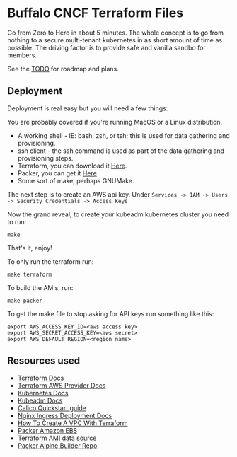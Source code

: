 # Buffalo CNCF Terraform Files

Go from Zero to Hero in about 5 minutes. The whole concept is to go from nothing to a secure multi-tenant kubernetes in as short amount of time as possible. The driving factor is to provide safe and vanilla sandbo for members.

See the [TODO](TODO.md) for roadmap and plans.

## Deployment

Deployment is real easy but you will need a few things:

You are probably covered if you're running MacOS or a Linux distribution.

  - A working shell - IE: bash, zsh, or tsh; this is used for data gathering and provisioning.
  - ssh client - the ssh command is used as part of the data gathering and provisioning steps.
  - Terraform, you can download it [Here](https://www.terraform.io/downloads.html).
  - Packer, you can get it [Here](https://www.packer.io/downloads.html)
  - Some sort of make, perhaps GNUMake.

The next step is to create an AWS api key. Under `Services -> IAM -> Users -> Security Credentials -> Access Keys`

Now the grand reveal; to create your kubeadm kubernetes cluster you need to run:

    make

That's it, enjoy!

To only run the terraform run:

    make terraform

To build the AMIs, run:

    make packer

To get the make file to stop asking for API keys run something like this:

    export AWS_ACCESS_KEY_ID=<aws access key>
    export AWS_SECRET_ACCESS_KEY=<aws secret>
    export AWS_DEFAULT_REGION=<region name>

## Resources used

  - [Terraform Docs](https://www.terraform.io/docs/index.html)
  - [Terraform AWS Provider Docs](https://www.terraform.io/docs/providers/aws/index.html)
  - [Kubernetes Docs](https://kubernetes.io/docs/home/)
  - [Kubeadm Docs](https://kubernetes.io/docs/reference/setup-tools/kubeadm/kubeadm/)
  - [Calico Quickstart guide](https://docs.projectcalico.org/v3.8/getting-started/kubernetes/installation/calico)
  - [Nginx Ingress Deployment Docs](https://kubernetes.github.io/ingress-nginx/deploy/)
  - [How To Create A VPC With Terraform](https://letslearndevops.com/2017/07/24/how-to-create-a-vpc-with-terraform/)
  - [Packer Amazon EBS](https://www.packer.io/docs/builders/amazon-ebs.html)
  - [Terraform AMI data source](https://www.terraform.io/docs/providers/aws/d/ami.html)
  - [Packer Alpine Builder Repo](https://github.com/mcrute/alpine-ec2-ami)
